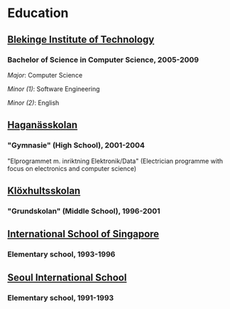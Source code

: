 # Education

## [Blekinge Institute of Technology](http://bth.se)
### Bachelor of Science in Computer Science, 2005-2009
*Major*: Computer Science

*Minor (1)*: Software Engineering

*Minor (2)*: English

## [Haganässkolan](http://haganasskolan.se/)
### "Gymnasie" (High School), 2001-2004
"Elprogrammet m. inriktning Elektronik/Data" (Electrician programme with focus on electronics and computer science)

## [Klöxhultsskolan](http://www.almhult.se/toppmeny/barnutbildning/grundskola/kloxhultsskolan.4.40681f1210df538087680004422.html)
### "Grundskolan" (Middle School), 1996-2001

## [International School of Singapore](http://www.iss.edu.sg/)
### Elementary school, 1993-1996

## [Seoul International School](http://siskorea.org/)
### Elementary school, 1991-1993
